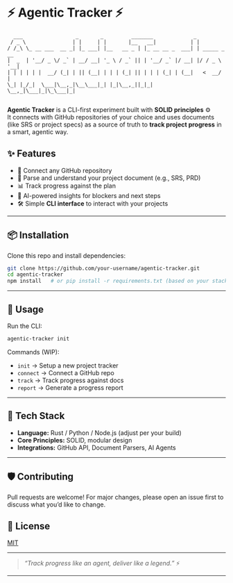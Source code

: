

# ⚡ Agentic Tracker ⚡

```
  ___                 _       _         _______             _             
 / _ \               | |     | |       |__   __|           | |            
/ /_\ \_ __ ___  __ _| |_ ___| |__   __ _ | |_ __ __ _  ___| | _____ _ __ 
|  _  | '__/ _ \/ _` | __/ __| '_ \ / _` || | '__/ _` |/ __| |/ / _ \ '__|
| | | | | |  __/ (_| | || (__| | | | (_| || | | | (_| | (__|   <  __/ |   
\_| |_/_|  \___|\__,_|\__\___|_| |_|\__,_||_|_|  \__,_|\___|_|\_\___|_|   
                                                                          
```


**Agentic Tracker** is a CLI-first experiment built with **SOLID principles** ⚙️  
It connects with GitHub repositories of your choice and uses documents (like SRS or project specs) as a source of truth to **track project progress** in a smart, agentic way.



## ✨ Features

- 🔗 Connect any GitHub repository  
- 📑 Parse and understand your project document (e.g., SRS, PRD)  
- 📊 Track progress against the plan  
- 🤖 AI-powered insights for blockers and next steps  
- 🛠 Simple **CLI interface** to interact with your projects  

---

## 📦 Installation

Clone this repo and install dependencies:

```bash
git clone https://github.com/your-username/agentic-tracker.git
cd agentic-tracker
npm install   # or pip install -r requirements.txt (based on your stack)
````

---

## 🚀 Usage

Run the CLI:

```bash
agentic-tracker init
```

Commands (WIP):

* `init` → Setup a new project tracker
* `connect` → Connect a GitHub repo
* `track` → Track progress against docs
* `report` → Generate a progress report

---

## 🧩 Tech Stack

* **Language:** Rust / Python / Node.js (adjust per your build)
* **Core Principles:** SOLID, modular design
* **Integrations:** GitHub API, Document Parsers, AI Agents

---

## 🛡️ Contributing

Pull requests are welcome! For major changes, please open an issue first to discuss what you’d like to change.


## 📜 License

[MIT](./LICENSE)

---

> *“Track progress like an agent, deliver like a legend.”* ⚡


---
